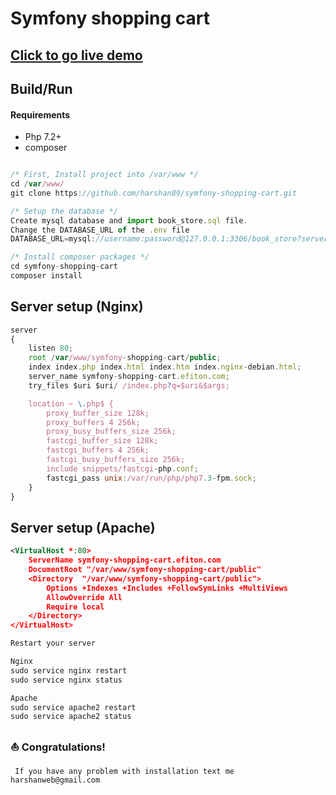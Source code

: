 # Symfony shopping cart

## [Click to go live demo](http://symfony-shopping-cart.efiton.com)

## Build/Run

#### Requirements

- Php 7.2+
- composer

```javascript

/* First, Install project into /var/www */
cd /var/www/
git clone https://github.com/harshan89/symfony-shopping-cart.git

/* Setup the database */
Create mysql database and import book_store.sql file.
Change the DATABASE_URL of the .env file
DATABASE_URL=mysql://username:password@127.0.0.1:3306/book_store?serverVersion=5.7

/* Install composer packages */
cd symfony-shopping-cart
composer install

```

## Server setup (Nginx)

```js
server 
{
    listen 80;
    root /var/www/symfony-shopping-cart/public;
    index index.php index.html index.htm index.nginx-debian.html;
    server_name symfony-shopping-cart.efiton.com;
    try_files $uri $uri/ /index.php?q=$uri&$args;

    location ~ \.php$ {
        proxy_buffer_size 128k;
        proxy_buffers 4 256k;
        proxy_busy_buffers_size 256k;
        fastcgi_buffer_size 128k;
        fastcgi_buffers 4 256k;
        fastcgi_busy_buffers_size 256k;
        include snippets/fastcgi-php.conf;
        fastcgi_pass unix:/var/run/php/php7.3-fpm.sock;
    }
}
```

## Server setup (Apache)

```xml
<VirtualHost *:80>
	ServerName symfony-shopping-cart.efiton.com
	DocumentRoot "/var/www/symfony-shopping-cart/public"
	<Directory  "/var/www/symfony-shopping-cart/public">
		Options +Indexes +Includes +FollowSymLinks +MultiViews
		AllowOverride All
		Require local
	</Directory>
</VirtualHost>
```

```javascript
Restart your server

Nginx
sudo service nginx restart
sudo service nginx status

Apache
sudo service apache2 restart
sudo service apache2 status
```

### ⛵ Congratulations!

```text
 If you have any problem with installation text me harshanweb@gmail.com
```
